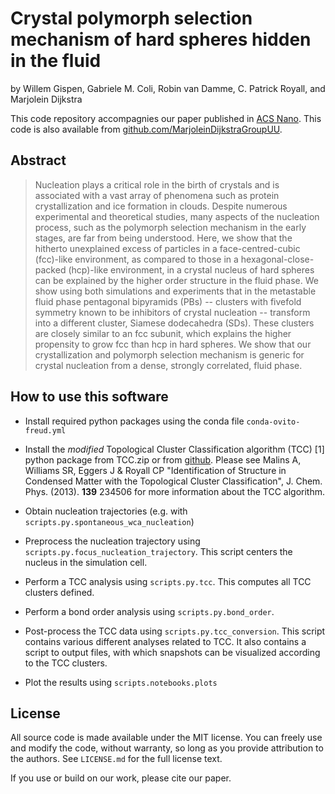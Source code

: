 # Crystal polymorph selection mechanism of hard spheres hidden in the fluid
by Willem Gispen, Gabriele M. Coli, Robin van Damme, C. Patrick Royall, and Marjolein Dijkstra

This code repository accompagnies our paper published in [ACS Nano](https://doi.org/10.1021/acsnano.3c02182). This code is also available from [github.com/MarjoleinDijkstraGroupUU](github.com/MarjoleinDijkstraGroupUU).

## Abstract

> Nucleation plays a critical role in the birth of crystals and is associated with a vast array of phenomena such as protein crystallization and ice formation in clouds. Despite numerous experimental and theoretical studies, many aspects of the nucleation process, such as the polymorph selection mechanism in the early stages, are far from being understood. Here, we show that the hitherto unexplained excess of particles in a face-centred-cubic (fcc)-like environment, as compared to those in a hexagonal-close-packed (hcp)-like environment, in a crystal nucleus of hard spheres can be explained by the higher order structure in the fluid phase. We show using both simulations and experiments that in the metastable fluid phase  pentagonal bipyramids (PBs) --  clusters with fivefold symmetry known to be inhibitors of crystal nucleation -- transform into a different cluster, Siamese dodecahedra (SDs). These clusters are closely similar to an fcc subunit, which explains the higher propensity to grow fcc than hcp in hard spheres. We show that our crystallization and polymorph selection mechanism is generic for crystal nucleation from a dense, strongly correlated, fluid phase.



## How to use this software

 * Install required python packages using the conda file `conda-ovito-freud.yml`
 * Install the *modified* Topological Cluster Classification algorithm (TCC) [1] python package from TCC.zip or from [github](https://github.com/WillemGispen/TCC/tree/exyz). Please see Malins A, Williams SR, Eggers J & Royall CP "Identification of Structure in Condensed Matter with the Topological Cluster Classification", J. Chem. Phys. (2013). **139** 234506 for more information about the TCC algorithm.

 * Obtain nucleation trajectories (e.g. with `scripts.py.spontaneous_wca_nucleation`)
 * Preprocess the nucleation trajectory using `scripts.py.focus_nucleation_trajectory`. This script centers the nucleus in the simulation cell.
 * Perform a TCC analysis using `scripts.py.tcc`. This computes all TCC clusters defined.
 * Perform a bond order analysis using `scripts.py.bond_order`.
 * Post-process the TCC data using `scripts.py.tcc_conversion`. This script contains various different analyses related to TCC. It also contains a script to output files, with which snapshots can be visualized according to the TCC clusters.
 * Plot the results using `scripts.notebooks.plots`

## License

All source code is made available under the MIT license. You can freely
use and modify the code, without warranty, so long as you provide attribution
to the authors. See `LICENSE.md` for the full license text.

If you use or build on our work, please cite our paper.
